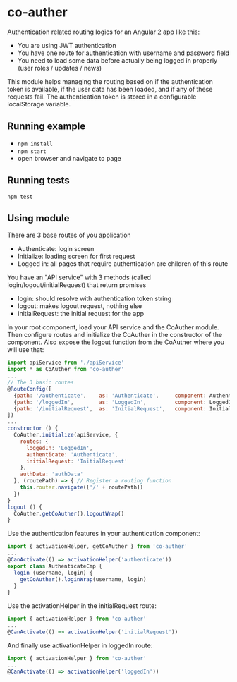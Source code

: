 # co-auther

Authentication related routing logics for an Angular 2 app like this:

- You are using JWT authentication
- You have one route for authentication with username and password field
- You need to load some data before actually being logged in properly (user roles / updates / news)

This module helps managing the routing based on if the authentication token is available, if the user data has been loaded, and if any of these requests fail. The authentication token is stored in a configurable localStorage variable.

## Running example

- `npm install`
- `npm start`
- open browser and navigate to page


## Running tests

`npm test`

## Using module

There are 3 base routes of you application
- Authenticate: login screen
- Initialize: loading screen for first request
- Logged in: all pages that require authentication are children of this route

You have an "API service" with 3 methods (called login/logout/initialRequest) that return promises
- login: should resolve with authentication token string
- logout: makes logout request, nothing else
- initialRequest: the initial request for the app

In your root component, load your API service and the CoAuther module. Then configure routes and initialize the CoAuther in the constructor of the component. Also expose the logout function from the CoAuther where you will use that:

```javascript
import apiService from './apiService'
import * as CoAuther from 'co-auther'
...
// The 3 basic routes
@RouteConfig([
  {path: '/authenticate',    as: 'Authenticate',     component: AuthenticateCmp,   useAsDefault: true},
  {path: '/loggedIn',        as: 'LoggedIn',         component: LoggedInCmp},
  {path: '/initialRequest',  as: 'InitialRequest',   component: InitialRequestCmp}
])
...
constructor () {
  CoAuther.initialize(apiService, {
    routes: {
      loggedIn: 'LoggedIn',
      authenticate: 'Authenticate',
      initialRequest: 'InitialRequest'
    },
    authData: 'authData'
  }, (routePath) => { // Register a routing function
    this.router.navigate(['/' + routePath])
  })
}
logout () {
  CoAuther.getCoAuther().logoutWrap()
}
```

Use the authentication features in your authentication component:

```javascript
import { activationHelper, getCoAuther } from 'co-auther'
...
@CanActivate(() => activationHelper('authenticate'))
export class AuthenticateCmp {
  login (username, login) {
    getCoAuther().loginWrap(username, login)
  }
}
```

Use the activationHelper in the initialRequest route:

```javascript
import { activationHelper } from 'co-auther'
...
@CanActivate(() => activationHelper('initialRequest'))
```

And finally use activationHelper in loggedIn route:

```javascript
import { activationHelper } from 'co-auther'
...
@CanActivate(() => activationHelper('loggedIn'))
```
